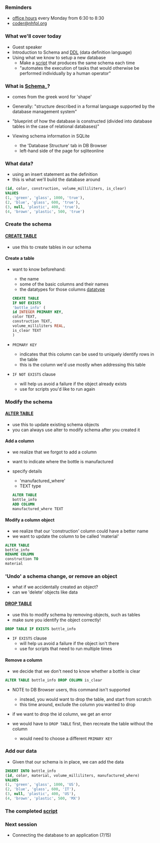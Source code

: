 ### Reminders
- [office hours](https://calendly.com/coder-nhfpl) every Monday from 6:30 to 8:30
- coder@nhfpl.org

### What we'll cover today
- Guest speaker
- Introduction to Schema and [DDL](https://en.wikipedia.org/wiki/Data_definition_language) (data definition language)
- Using what we know to setup a new database
  - Make a [script](https://en.wikipedia.org/wiki/Scripting_language) that produces the same schema each time
  - "automates the execution of tasks that would otherwise be performed individually by a human operator"

### What is [Schema](https://en.wikipedia.org/wiki/Database_schema)_?
- comes from the greek word for 'shape'
- Generally: "structure described in a formal language supported by the database management system"
- "blueprint of how the database is constructed (divided into database tables in the case of relational databases)"

- Viewing schema information in SQLite
  - the 'Database Structure' tab in DB Browser
  - left-hand side of the page for sqliteonline

### What data?
- using an insert statement as the definition
- this is what we'll build the database around

```SQL INSERT INTO bottle_info
(id, color, construction, volume_milliliters, is_clear) 
VALUES 
(1, 'green', 'glass', 1000, 'true'),
(2, 'blue', 'glass', 600, 'true'),
(3, null, 'plastic', 400, 'true'),
(4, 'brown', 'plastic', 500, 'true')
```

### Create the schema
#### [CREATE TABLE](https://sqlite.org/lang_createtable.html)
- use this to create tables in our schema

#### Create a table
- want to know beforehand:
  - the name
  - some of the basic columns and their names
  - the datatypes for those columns [datatype](https://sqlite.org/datatype3.html)

  ```SQL
  CREATE TABLE 
  IF NOT EXISTS
  'bottle_info' ( 
  id INTEGER PRIMARY KEY,
  color TEXT,
  construction TEXT,
  volume_milliliters REAL,
  is_clear TEXT
  )
  ```

- `PRIMARY KEY`
  - indicates that this column can be used to uniquely identify rows in the table
  - this is the column we'd use mostly when addressing this table

- `IF NOT EXISTS` clause
  - will help us avoid a failure if the object already exists
  - use for scripts you'd like to run again

### Modify the schema 
#### [ALTER TABLE](https://sqlite.org/lang_altertable.html)
- use this to update existing schema objects
- you can always use alter to modify schema after you created it

#### Add a column
- we realize that we forgot to add a column
- want to indicate where the bottle is manufactured
- specify details
  - 'manufactured_where'
  - TEXT type

  ```SQL
  ALTER TABLE
  bottle_info
  ADD COLUMN
  manufactured_where TEXT
  ```

#### Modify a column object
- we realize that our 'construction' column could have a better name
- we want to update the column to be called 'material'

```SQL
ALTER TABLE
bottle_info
RENAME COLUMN
construction TO
material
```

### 'Undo' a schema change, or remove an object
- what if we accidentally created an object?
- can we 'delete' objects like data

#### [DROP TABLE](https://sqlite.org/lang_droptable.html)
- use this to modify schema by removing objects, such as tables
- make sure you identify the object correctly!

```SQL
DROP TABLE IF EXISTS bottle_info
```

- `IF EXISTS` clause
  - will help us avoid a failure if the object isn't there
  - use for scripts that need to run multiple times

#### Remove a column
- we decide that we don't need to know whether a bottle is clear

```SQL
ALTER TABLE bottle_info DROP COLUMN is_clear
```

- NOTE to DB Browser users, this command isn't supported
  - instead, you would want to drop the table, and start from scratch
  - this time around, exclude the column you wanted to drop

- if we want to drop the id column, we get an error
- we would have to `DROP TABLE` first, then recreate the table without the column
  - would need to choose a different `PRIMARY KEY`

### Add our data
- Given that our schema is in place, we can add the data

```SQL
INSERT INTO bottle_info
(id, color, material, volume_milliliters, manufactured_where) 
VALUES 
(1, 'green', 'glass', 1000, 'US'),
(2, 'blue', 'glass', 600, 'IT'),
(3, null, 'plastic', 400, 'US'),
(4, 'brown', 'plastic', 500, 'MX')
```

### The completed [script](../scripts/bottle_schema.sql)

### Next session
- Connecting the database to an application (7/15)
